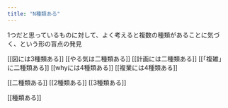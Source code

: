 ```yaml
---
title: "N種類ある"
---
```


1つだと思っているものに対して、よく考えると複数の種類があることに気づく、という形の盲点の発見

[[図には3種類ある]]
[[やる気は二種類ある]]
[[計画には二種類ある]]
[[「複雑」に二種類ある]]
[[whyには4種類ある]]
[[複業には4種類ある]]

[[二種類ある]]
[[2種類ある]]
[[3種類ある]]

[[種類ある]]
